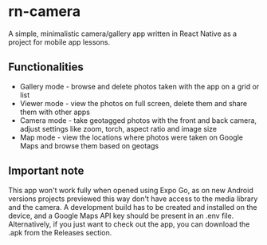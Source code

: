 # rn-camera
A simple, minimalistic camera/gallery app written in React Native as a project for mobile app lessons.

## Functionalities
- Gallery mode - browse and delete photos taken with the app on a grid or list
- Viewer mode - view the photos on full screen, delete them and share them with other apps
- Camera mode - take geotagged photos with the front and back camera, adjust settings like zoom, torch, aspect ratio and image size
- Map mode - view the locations where photos were taken on Google Maps and browse them based on geotags

## Important note
This app won't work fully when opened using Expo Go, as on new Android versions projects previewed this way don't have access to the media library and the camera. A development build has to be created and installed on the device, and a Google Maps API key should be present in an .env file. Alternatively, if you just want to check out the app, you can download the .apk from the Releases section.